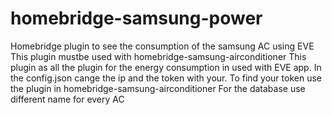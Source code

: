 # homebridge-samsung-power
Homebridge plugin to see the consumption of the samsung AC using EVE
This plugin mustbe used with homebridge-samsung-airconditioner
This plugin as all the plugin for the energy consumption in used with EVE app.
In the config.json cange the ip and the token with your. To find your token use the plugin in homebridge-samsung-airconditioner
For the database use different name for every AC
